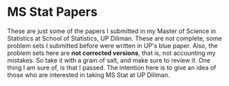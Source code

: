 # MS Stat Papers
These are just some of the papers I submitted in my Master of Science in Statistics at School of Statistics, UP Diliman. These are not complete, some problem sets I submitted before were written in UP's blue paper. Also, the problem sets here are **not corrected versions**, that is, not accounting my mistakes. So take it with a grain of salt, and make sure to review it. One thing I am sure of, is that I passed. The intention here is to give an idea of those who are interested in taking MS Stat at UP Diliman. 
